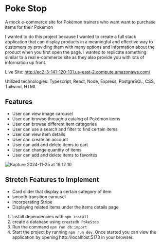 # Poke Stop

A mock e-commerce site for Pokémon trainers who want want to purchase items for their Pokémon

I wanted to do this project because I wanted to create a full stack application that can display products in a meaningful and effective way to customers by providing them with many options and information about the product when you first open the page. I wanted to replicate something similar to a real e-commerce site as they also provide you with lots of information up front. 

Live Site: http://ec2-3-141-120-131.us-east-2.compute.amazonaws.com/

Utilized technologies: Typescript, React, Node, Express, PostgreSQL, CSS, Tailwind, HTML


## Features
- User can view image carousel
- User can browse through a catalog of Pokémon items
- User can browse different item categories 
- User can use a search and filter to find certain items
- User can view item details
- User can create an account
- User can add and delete items to cart
- User can change quantity of items
- User can add and delete items to favorites

![Kapture 2024-11-25 at 16 12 10](https://github.com/user-attachments/assets/1c77408d-7650-4638-b868-1b4c7337dc67)


## Stretch Features to Implement
- Card slider that display a certain category of item
- smooth transition carousel
- Incorperating Stripe
- Displaying related items under the items details page

1. Install dependencies with `npm install`
2. create a database using `createdb PokeStop`
3. Run the command `npm run db:import`
4. Start the project by running `npm run dev`. Once started you can view the application by opening http://localhost:5173 in your browser.
